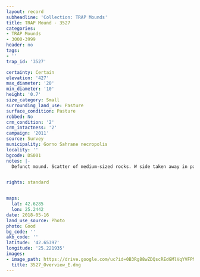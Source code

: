 ```yaml
---
layout: record
subheadline: 'Collection: TRAP Mounds'
title: TRAP Mound - 3527
categories:
- TRAP Mounds
- 3000-3999
header: no
tags:
- ''
trap_id: '3527'

certainty: Certain
elevation: '427'
max_diameter: '20'
min_diameter: '10'
height: '0.7'
size_category: Small
surrounding_land_use: Pasture
surface_condition: Pasture
robbed: No
crm_condition: '2'
crm_intactness: '2'
campaign: '2011'
source: Survey
municipality: Gorno Sahrane necropolis
locality: ''
bgcode: DS001
notes: |-
  Defunct mound. Scatter of medium-sized rocks. W side taken away in past. No obvious robbers' trench's.


rights: standard


maps:
  lat: 42.6285
  lon: 25.2442
date: 2018-05-16
land_use_source: Photo
photo: Good
bg_code: ''
akb_code: ''
latitude: '42.65397'
longitude: '25.221935'
images:
- image_path: https://drive.google.com/uc?id=0B3Rg88wZDQscREdGMlVqYVFPMms
  title: 3527_Overview_E.dng
---
```

